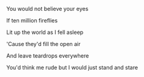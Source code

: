 You would not believe your eyes 

If ten million fireflies

Lit up the world as I fell asleep

'Cause they'd fill the open air 

And leave teardrops everywhere

You'd think me rude but I would just stand and stare
